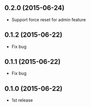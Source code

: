 ## 0.2.0 (2015-06-24)

- Support force reset for admin feature

## 0.1.2 (2015-06-22)

- Fix bug

## 0.1.1 (2015-06-22)

- Fix bug

## 0.1.0 (2015-06-22)

- 1st release
